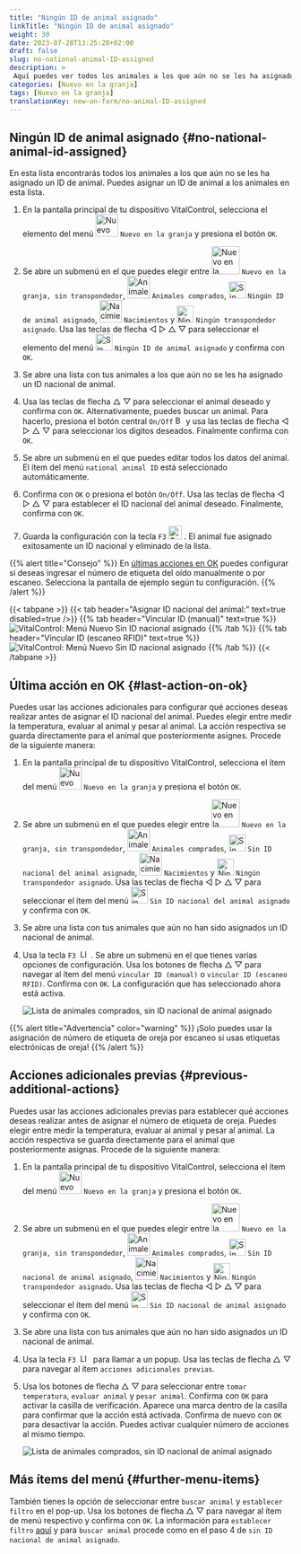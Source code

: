 ```yaml
---
title: "Ningún ID de animal asignado"
linkTitle: "Ningún ID de animal asignado"
weight: 30
date: 2023-07-28T13:25:28+02:00
draft: false
slug: no-national-animal-ID-assigned
description: >
 Aquí puedes ver todos los animales a los que aún no se les ha asignado un ID nacional de animal y asignar un ID nacional de animal.
categories: [Nuevo en la granja]
tags: [Nuevo en la granja]
translationKey: new-on-farm/no-animal-ID-assigned
---
```

## Ningún ID de animal asignado {#no-national-animal-id-assigned}

En esta lista encontrarás todos los animales a los que aún no se les ha asignado un ID de animal. Puedes asignar un ID de animal a los animales en esta lista.

1. En la pantalla principal de tu dispositivo VitalControl, selecciona el elemento del menú <img src="/icons/main/new-on-farm.svg" width="40" align="bottom" alt="Nuevo en la granja" /> `Nuevo en la granja` y presiona el botón `OK`.

2. Se abre un submenú en el que puedes elegir entre <img src="/icons/registration/new-on-farm-no-transponder.svg" width="50" align="bottom" alt="Nuevo en la granja, sin transpondedor" /> `Nuevo en la granja, sin transpondedor`, <img src="/icons/main/new-on-farm.svg" width="40" align="bottom" alt="Animales comprados" /> `Animales comprados`, <img src="/icons/registration/no-eartag-number.svg" width="30" align="bottom" alt="Sin ID nacional de animal" /> `Ningún ID de animal asignado`, <img src="/icons/main/births.svg" width="40" align="bottom" alt="Nacimientos" /> `Nacimientos` y <img src="/icons/registration/no-transponder.svg" width="30" align="bottom" alt="Ningún transpondedor asignado" /> `Ningún transpondedor asignado`. Usa las teclas de flecha ◁ ▷ △ ▽ para seleccionar el elemento del menú <img src="/icons/registration/no-eartag-number.svg" width="30" align="bottom" alt="Sin ID nacional de animal" /> `Ningún ID de animal asignado` y confirma con `OK`.

3. Se abre una lista con tus animales a los que aún no se les ha asignado un ID nacional de animal.

4. Usa las teclas de flecha △ ▽ para seleccionar el animal deseado y confirma con `OK`. Alternativamente, puedes buscar un animal. Para hacerlo, presiona el botón central `On/Off` <img src="/icons/footer/search.svg" width="15" align="bottom" alt="Buscar" /> y usa las teclas de flecha ◁ ▷ △ ▽ para seleccionar los dígitos deseados. Finalmente confirma con `OK`.

5. Se abre un submenú en el que puedes editar todos los datos del animal. El ítem del menú `national animal ID` está seleccionado automáticamente.

6. Confirma con `OK` o presiona el botón `On/Off`. Usa las teclas de flecha ◁ ▷ △ ▽ para establecer el ID nacional del animal deseado. Finalmente, confirma con `OK`.

7. Guarda la configuración con la tecla `F3` <img src="/icons/footer/save.svg" width="24" align="bottom" alt="Guardar" />&nbsp;. El animal fue asignado exitosamente un ID nacional y eliminado de la lista.

{{% alert title="Consejo" %}}
En [últimas acciones en OK](#última-acción-en-ok) puedes configurar si deseas ingresar el número de etiqueta del oído manualmente o por escaneo. Selecciona la pantalla de ejemplo según tu configuración.
{{% /alert %}}

{{< tabpane >}}
{{< tab header="Asignar ID nacional del animal:" text=true disabled=true />}}
{{% tab header="Vincular ID (manual)" text=true %}}
![VitalControl: Menú Nuevo Sin ID nacional asignado](../images/noanimalID.png "Vincular ID (manual)")
{{% /tab %}}
{{% tab header="Vincular ID (escaneo RFID)" text=true %}}
![VitalControl: Menú Nuevo Sin ID nacional asignado](../images/noanimalID-scan.png "Vincular ID (escaneo RFID)")
{{% /tab %}}
{{< /tabpane >}}

## Última acción en OK {#last-action-on-ok}

Puedes usar las acciones adicionales para configurar qué acciones deseas realizar antes de asignar el ID nacional del animal. Puedes elegir entre medir la temperatura, evaluar al animal y pesar al animal. La acción respectiva se guarda directamente para el animal que posteriormente asignes. Procede de la siguiente manera:

1. En la pantalla principal de tu dispositivo VitalControl, selecciona el ítem del menú <img src="/icons/main/new-on-farm.svg" width="40" align="bottom" alt="Nuevo en la granja" /> `Nuevo en la granja` y presiona el botón `OK`.

2. Se abre un submenú en el que puedes elegir entre <img src="/icons/registration/new-on-farm-no-transponder.svg" width="50" align="bottom" alt="Nuevo en la granja, sin transpondedor" /> `Nuevo en la granja, sin transpondedor`, <img src="/icons/main/new-on-farm.svg" width="40" align="bottom" alt="Animales comprados" /> `Animales comprados`, <img src="/icons/registration/no-eartag-number.svg" width="30" align="bottom" alt="Sin ID nacional del animal" /> `Sin ID nacional del animal asignado`, <img src="/icons/main/births.svg" width="40" align="bottom" alt="Nacimientos" /> `Nacimientos` y <img src="/icons/registration/no-transponder.svg" width="30" align="bottom" alt="Ningún transpondedor asignado" /> `Ningún transpondedor asignado`. Usa las teclas de flecha ◁ ▷ △ ▽ para seleccionar el ítem del menú <img src="/icons/registration/no-eartag-number.svg" width="30" align="bottom" alt="Sin ID nacional del animal" /> `Sin ID nacional del animal asignado` y confirma con `OK`.

3. Se abre una lista con tus animales que aún no han sido asignados un ID nacional de animal.

4. Usa la tecla `F3` &nbsp;<img src="/icons/footer/open-popup.svg" width="15" align="bottom" alt="Llamar a submenú" />&nbsp;. Se abre un submenú en el que tienes varias opciones de configuración. Usa los botones de flecha △ ▽ para navegar al ítem del menú `vincular ID (manual)` o `vincular ID (escaneo RFID)`. Confirma con `OK`. La configuración que has seleccionado ahora está activa.

    ![Lista de animales comprados, sin ID nacional de animal asignado](../images/link.png "Sin ID nacional de animal asignado, Vincular")

{{% alert title="Advertencia" color="warning" %}}
¡Solo puedes usar la asignación de número de etiqueta de oreja por escaneo si usas etiquetas electrónicas de oreja!
{{% /alert %}}

## Acciones adicionales previas	{#previous-additional-actions}

Puedes usar las acciones adicionales previas para establecer qué acciones deseas realizar antes de asignar el número de etiqueta de oreja. Puedes elegir entre medir la temperatura, evaluar al animal y pesar al animal. La acción respectiva se guarda directamente para el animal que posteriormente asignas. Procede de la siguiente manera:

1. En la pantalla principal de tu dispositivo VitalControl, selecciona el ítem del menú <img src="/icons/main/new-on-farm.svg" width="40" align="bottom" alt="Nuevo en la granja" /> `Nuevo en la granja` y presiona el botón `OK`.

2. Se abre un submenú en el que puedes elegir entre <img src="/icons/registration/new-on-farm-no-transponder.svg" width="50" align="bottom" alt="Nuevo en la granja, sin transpondedor" /> `Nuevo en la granja, sin transpondedor`, <img src="/icons/main/new-on-farm.svg" width="40" align="bottom" alt="Animales comprados" /> `Animales comprados`, <img src="/icons/registration/no-eartag-number.svg" width="30" align="bottom" alt="Sin ID nacional de animal" /> `Sin ID nacional de animal asignado`, <img src="/icons/main/births.svg" width="40" align="bottom" alt="Nacimientos" /> `Nacimientos` y <img src="/icons/registration/no-transponder.svg" width="30" align="bottom" alt="Ningún transpondedor asignado" /> `Ningún transpondedor asignado`. Usa las teclas de flecha ◁ ▷ △ ▽ para seleccionar el ítem del menú <img src="/icons/registration/no-eartag-number.svg" width="30" align="bottom" alt="Sin ID nacional de animal" /> `Sin ID nacional de animal asignado` y confirma con `OK`.

3. Se abre una lista con tus animales que aún no han sido asignados un ID nacional de animal.

4. Usa la tecla `F3` &nbsp;<img src="/icons/footer/open-popup.svg" width="15" align="bottom" alt="Llamar popup" />&nbsp; para llamar a un popup. Usa las teclas de flecha △ ▽ para navegar al ítem `acciones adicionales previas`.

5. Usa los botones de flecha △ ▽ para seleccionar entre `tomar temperatura`, `evaluar animal` y `pesar animal`. Confirma con `OK` para activar la casilla de verificación. Aparece una marca dentro de la casilla para confirmar que la acción está activada. Confirma de nuevo con `OK` para desactivar la acción. Puedes activar cualquier número de acciones al mismo tiempo.

    ![Lista de animales comprados, sin ID nacional de animal asignado](../images/aidditional-actions.png "Sin ID nacional de animal asignado, Enlace")

 ## Más ítems del menú {#further-menu-items}

También tienes la opción de seleccionar entre `buscar animal` y `establecer filtro` en el pop-up. Usa los botones de flecha △ ▽ para navegar al ítem de menú respectivo y confirma con `OK`. La información para `establecer filtro` [aquí](/es/docs/filter/) y para `buscar animal` procede como en el paso 4 de `sin ID nacional de animal asignado`.
